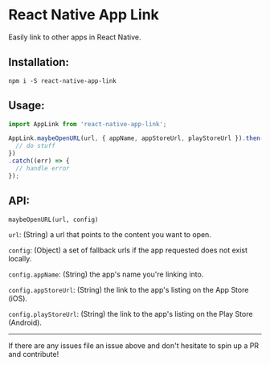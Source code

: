 # React Native App Link
Easily link to other apps in React Native.

## Installation:

`npm i -S react-native-app-link`

## Usage:

```javascript
import AppLink from 'react-native-app-link';

AppLink.maybeOpenURL(url, { appName, appStoreUrl, playStoreUrl }).then(() => {
  // do stuff
})
.catch((err) => {
  // handle error
});
```

## API:

`maybeOpenURL(url, config)`

`url`: (String) a url that points to the content you want to open.

`config`: (Object) a set of fallback urls if the app requested does not exist locally.

`config.appName`: (String) the app's name you're linking into.

`config.appStoreUrl`: (String) the link to the app's listing on the App Store (iOS).

`config.playStoreUrl`: (String) the link to the app's listing on the Play Store (Android).

---

If there are any issues file an issue above and don't hesitate to spin up a PR and contribute!
